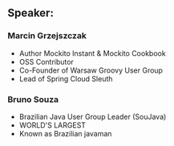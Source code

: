 ## Speaker: 

### Marcin Grzejszczak
* Author Mockito Instant & Mockito Cookbook
* OSS Contributor
* Co-Founder of Warsaw Groovy User Group
* Lead of Spring Cloud Sleuth


### Bruno Souza
* Brazilian Java User Group Leader (SouJava)
* WORLD'S LARGEST
* Known as Brazilian javaman
